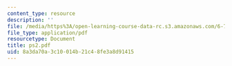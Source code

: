 ```yaml
---
content_type: resource
description: ''
file: /media/https%3A/open-learning-course-data-rc.s3.amazonaws.com/6-772-compound-semiconductor-devices-spring-2003/8a3da70a3c10014b21c48fe3a8d91415_ps2.pdf
file_type: application/pdf
resourcetype: Document
title: ps2.pdf
uid: 8a3da70a-3c10-014b-21c4-8fe3a8d91415
---
```

